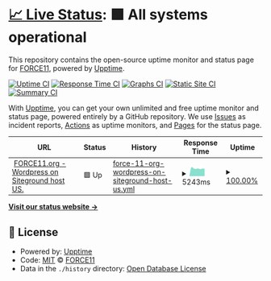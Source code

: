 # [📈 Live Status](https://force11.github.io/uptime): <!--live status--> **🟩 All systems operational**

This repository contains the open-source uptime monitor and status page for [FORCE11](http://www.force11.org/), powered by [Upptime](https://github.com/upptime/upptime).

[![Uptime CI](https://github.com/force11/uptime/workflows/Uptime%20CI/badge.svg)](https://github.com/force11/uptime/actions?query=workflow%3A%22Uptime+CI%22)
[![Response Time CI](https://github.com/force11/uptime/workflows/Response%20Time%20CI/badge.svg)](https://github.com/force11/uptime/actions?query=workflow%3A%22Response+Time+CI%22)
[![Graphs CI](https://github.com/force11/uptime/workflows/Graphs%20CI/badge.svg)](https://github.com/force11/uptime/actions?query=workflow%3A%22Graphs+CI%22)
[![Static Site CI](https://github.com/force11/uptime/workflows/Static%20Site%20CI/badge.svg)](https://github.com/force11/uptime/actions?query=workflow%3A%22Static+Site+CI%22)
[![Summary CI](https://github.com/force11/uptime/workflows/Summary%20CI/badge.svg)](https://github.com/force11/uptime/actions?query=workflow%3A%22Summary+CI%22)

With [Upptime](https://upptime.js.org), you can get your own unlimited and free uptime monitor and status page, powered entirely by a GitHub repository. We use [Issues](https://github.com/force11/uptime/issues) as incident reports, [Actions](https://github.com/force11/uptime/actions) as uptime monitors, and [Pages](https://force11.github.io/uptime) for the status page.

<!--start: status pages-->
<!-- This summary is generated by Upptime (https://github.com/upptime/upptime) -->
<!-- Do not edit this manually, your changes will be overwritten -->
<!-- prettier-ignore -->
| URL | Status | History | Response Time | Uptime |
| --- | ------ | ------- | ------------- | ------ |
| <img alt="" src="https://icons.duckduckgo.com/ip3/force11.org.ico" height="13"> [FORCE11.org - Wordpress on Siteground host US.](https://force11.org/) | 🟩 Up | [force-11-org-wordpress-on-siteground-host-us.yml](https://github.com/force11/uptime/commits/HEAD/history/force-11-org-wordpress-on-siteground-host-us.yml) | <details><summary><img alt="Response time graph" src="./graphs/force-11-org-wordpress-on-siteground-host-us/response-time-week.png" height="20"> 5243ms</summary><br><a href="https://force11.github.io/uptime/history/force-11-org-wordpress-on-siteground-host-us"><img alt="Response time 4846" src="https://img.shields.io/endpoint?url=https%3A%2F%2Fraw.githubusercontent.com%2Fforce11%2Fuptime%2FHEAD%2Fapi%2Fforce-11-org-wordpress-on-siteground-host-us%2Fresponse-time.json"></a><br><a href="https://force11.github.io/uptime/history/force-11-org-wordpress-on-siteground-host-us"><img alt="24-hour response time 5079" src="https://img.shields.io/endpoint?url=https%3A%2F%2Fraw.githubusercontent.com%2Fforce11%2Fuptime%2FHEAD%2Fapi%2Fforce-11-org-wordpress-on-siteground-host-us%2Fresponse-time-day.json"></a><br><a href="https://force11.github.io/uptime/history/force-11-org-wordpress-on-siteground-host-us"><img alt="7-day response time 5243" src="https://img.shields.io/endpoint?url=https%3A%2F%2Fraw.githubusercontent.com%2Fforce11%2Fuptime%2FHEAD%2Fapi%2Fforce-11-org-wordpress-on-siteground-host-us%2Fresponse-time-week.json"></a><br><a href="https://force11.github.io/uptime/history/force-11-org-wordpress-on-siteground-host-us"><img alt="30-day response time 4888" src="https://img.shields.io/endpoint?url=https%3A%2F%2Fraw.githubusercontent.com%2Fforce11%2Fuptime%2FHEAD%2Fapi%2Fforce-11-org-wordpress-on-siteground-host-us%2Fresponse-time-month.json"></a><br><a href="https://force11.github.io/uptime/history/force-11-org-wordpress-on-siteground-host-us"><img alt="1-year response time 4846" src="https://img.shields.io/endpoint?url=https%3A%2F%2Fraw.githubusercontent.com%2Fforce11%2Fuptime%2FHEAD%2Fapi%2Fforce-11-org-wordpress-on-siteground-host-us%2Fresponse-time-year.json"></a></details> | <details><summary><a href="https://force11.github.io/uptime/history/force-11-org-wordpress-on-siteground-host-us">100.00%</a></summary><a href="https://force11.github.io/uptime/history/force-11-org-wordpress-on-siteground-host-us"><img alt="All-time uptime 99.95%" src="https://img.shields.io/endpoint?url=https%3A%2F%2Fraw.githubusercontent.com%2Fforce11%2Fuptime%2FHEAD%2Fapi%2Fforce-11-org-wordpress-on-siteground-host-us%2Fuptime.json"></a><br><a href="https://force11.github.io/uptime/history/force-11-org-wordpress-on-siteground-host-us"><img alt="24-hour uptime 100.00%" src="https://img.shields.io/endpoint?url=https%3A%2F%2Fraw.githubusercontent.com%2Fforce11%2Fuptime%2FHEAD%2Fapi%2Fforce-11-org-wordpress-on-siteground-host-us%2Fuptime-day.json"></a><br><a href="https://force11.github.io/uptime/history/force-11-org-wordpress-on-siteground-host-us"><img alt="7-day uptime 100.00%" src="https://img.shields.io/endpoint?url=https%3A%2F%2Fraw.githubusercontent.com%2Fforce11%2Fuptime%2FHEAD%2Fapi%2Fforce-11-org-wordpress-on-siteground-host-us%2Fuptime-week.json"></a><br><a href="https://force11.github.io/uptime/history/force-11-org-wordpress-on-siteground-host-us"><img alt="30-day uptime 100.00%" src="https://img.shields.io/endpoint?url=https%3A%2F%2Fraw.githubusercontent.com%2Fforce11%2Fuptime%2FHEAD%2Fapi%2Fforce-11-org-wordpress-on-siteground-host-us%2Fuptime-month.json"></a><br><a href="https://force11.github.io/uptime/history/force-11-org-wordpress-on-siteground-host-us"><img alt="1-year uptime 99.95%" src="https://img.shields.io/endpoint?url=https%3A%2F%2Fraw.githubusercontent.com%2Fforce11%2Fuptime%2FHEAD%2Fapi%2Fforce-11-org-wordpress-on-siteground-host-us%2Fuptime-year.json"></a></details>

<!--end: status pages-->

[**Visit our status website →**](https://force11.github.io/uptime)

## 📄 License

- Powered by: [Upptime](https://github.com/upptime/upptime)
- Code: [MIT](./LICENSE) © [FORCE11](http://www.force11.org/)
- Data in the `./history` directory: [Open Database License](https://opendatacommons.org/licenses/odbl/1-0/)
